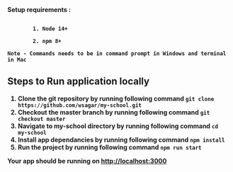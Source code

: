 <strong>
    Setup requirements : 
    <code>
        <br/>
        1. Node 14+ <br/>
        2. npm 8+
    </code>
</strong>
<br/>
<strong>
    <code>Note - Commands needs to be in command prompt in Windows and terminal in Mac</code>
<strong>
<h2>Steps to Run application locally</h2>

<ol>
    <li>Clone the git repository by running following command
        <code>git clone https://github.com/wsagar/my-school.git</code> 
    </li>
    <li>
        Checkout the master branch by running following command
        <code>git checkout master</code>
    </li>
    <li>
        Navigate to my-school directory by running following command
        <code>cd my-school</code>
    </li>
    <li>
        Install app dependancies by running following command
        <code>npm install</code>
    </li>
    <li>
        Run the project by running following command
        <code>npm run start</code>
    </li>
</ol>

<strong>Your app should be running on <a href="http://localhost:3000">http://localhost:3000</a></strong>
